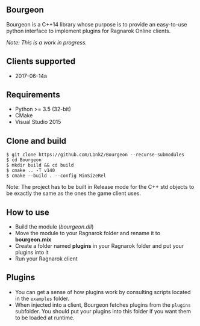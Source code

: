 Bourgeon
--------
Bourgeon is a C++14 library whose purpose is to provide an easy-to-use python
interface to implement plugins for Ragnarok Online clients.  

*Note: This is a work in progress.*

Clients supported
-----------------
* 2017-06-14a

Requirements
------------
* Python >= 3.5 (32-bit)
* CMake
* Visual Studio 2015

Clone and build
-----
```shell
$ git clone https://github.com/L1nkZ/Bourgeon --recurse-submodules
$ cd Bourgeon
$ mkdir build && cd build
$ cmake .. -T v140
$ cmake --build . --config MinSizeRel
```
Note: The project has to be built in Release mode for the C++ std objects to be exactly the same as the ones the game client uses.

How to use
----------
* Build the module (*bourgeon.dll*)
* Move the module to your Ragnarok folder and rename it to **bourgeon.mix**
* Create a folder named **plugins** in your Ragnarok folder and put your plugins into it
* Run your Ragnarok client

Plugins
-------
* You can get a sense of how plugins work by consulting scripts located in
the `examples` folder.  
* When injected into a client, Bourgeon fetches plugins from the `plugins`
subfolder. You should put your plugins into this folder if you want them to be
loaded at runtime.
